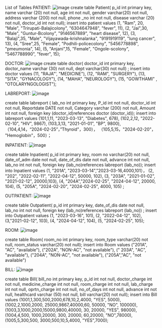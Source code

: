 List of Tables
PATIENT:
![image](https://github.com/user-attachments/assets/88ef0bae-cf84-4d4f-b7f5-d986fe241b19)
create table Patient(
p_id int primary key, name varchar (20) not null, age int not null, gender varchar(20) not null, address varchar (200) not null, phone _no int not null, disease varchar (20) not null, doctor_id int not null);
insert into patient values
(1, "Ram", 20, "Male", "Trirupati-Balajicolony", "6304647948", "fever", 11), (2, "Jai",30, "Male", "Guntur-Bcolony", "9146567889", "heart disease", 12), (3, "Balaji",35, "Male", "Vijayawada-krishnalanka", "9191919119", "lung cancer", 13), (4, "Sree",25, "Female", "Podhili-policecolony", "5456778898", "pmeumonia", 14), (5, "Anjani",15, "Female", "Ongole-scolony", "5467788990", "fever", 15);

DOCTOR:
![image](https://github.com/user-attachments/assets/3199085f-04bc-4065-834a-7d1195997c29)
create table doctor(
doctor_id int primary key, doctor_name varchar (30) not null, dept varchar(30) not null) ;
insert into doctor values
(11, "RAJA"', "MEDICINE"), (12, "RAM", "SURGERY"), (13, "SITA", "GYNACOLOGY"), (14, "МАНА", "NEUROLOGY"), (15, "GOWTHAMI" , "OTOLARYNGOLOGIST");

LABREPORT:
![image](https://github.com/user-attachments/assets/59cb65a5-a990-4595-9df8-47a82c1171e3)

create table labreport (
lab_no int primary key, P_id int not null, doctor_id int not null, Reportdate DATE not null, Category varchar (200) not null, Amount int not null, foreign key (doctor_id)references doctor (doctor_id));
insert into labreport values
(101,1,11, "2023-03-13", "Diabetes", 678), (102,2,12, "2022-02-10", "HIV", 9867), (103,3,13, "2021-01-01", "ВР", 9800), （104,4,14，“2024-02-25”，”Thyroid"，300），
（105,5,15，"2024-02-20"， "Hemoglobin"，500）；

INPATIENT:
![image](https://github.com/user-attachments/assets/daa3d87f-28b4-442d-9ef4-b5226083b907)

create table Inpatient(
p_id int primary key, room no varchar(20) not null, date_of_adm date not null, date_of_dis date not null, advance int not null, lab_no int not null, foreign key (lab_no)references labreport (lab_no));
insert into Inpatient values
(1, "201A", "2023-03-14","2023-03-16,4000,101），
(2, "202", "2022-02-11", "2022-04-12", 50000, 102), (3, "203А", "2021-01-02", "2021-02-12", 20000,103), (4, "204A","2024-02-25", "2024-04-12", 20000, 104), (5, "205A", "2024-02-20", "2024-02-25", 4000, 105) ;

OUTPATIENT:
![image](https://github.com/user-attachments/assets/d3be26e8-4526-4345-a5e1-daf4fa0395b2)

create table Outpatient(
p_id int primary key, date_of_dis date not null, lab_no int not null, foreign key (lab_no)references labreport (lab_no)) ;
insert into Outpatient values
(1, "2023-03-16", 101), (2, "2022-04-12", 102), (3,"2021-02-12", 103), (4, "2024-04-12", 104), (5, "2024-02-25", 105);

ROOM:
![image](https://github.com/user-attachments/assets/5c06d554-ce63-4d93-bf12-1419ddc96840)

create table Room(
room_no int primary key, room_type varchar(20) not null, room_status varchar(20) not null);
insert into Room values
("201A", "AC", "available"), ("202A", "NON-AC", "not available"), (" 203А", "AC", "available"), ("204A", "NON-AC", "not available"), ("205A","AC", "not available")

BILL:
![image](https://github.com/user-attachments/assets/7789def1-1e1f-4ad2-9404-e82ddc0e4ad7)

create table Bill(
bill_no int primary key, p_id int not null, doctor_charge int not null, medicine_charge int not null, room_charge int not null, lab_charge int not null, oprtn_charge int not null, no_of_days int not null, advance int not null, healthcard varchar (50) not null, bill varchar(20) not null);
insert into Bill values
(1001,1,300,500,2000,678,10,2,4000, "YES", 5000), (1002,2,1000,2000, 25000,9867,40000,60, 50000, "NO", 100000), (1003,3,1000,2000,15000,9800,40000, 30, 20000, "YES", 98000), (1004,4,500, 1000,20000, 300, 20000, 60,20000, "NO",78000), (1005,5,300,500, 3000,500,10,5,4000, "YES",7000);
